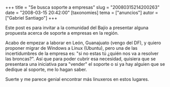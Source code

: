 +++
title = "Se busca soporte a empresas"
slug = "20080315214200263"
date = "2008-03-15 20:42:00"
[taxonomies]
tema = ["anuncios"]
autor = ["Gabriel Santiago"]
+++

Este post es para invitar a la comunidad del Bajío a presentar alguna
propuesta acerca de soporte a empresas en la región.

Acabo de empezar a laborar en León, Guanajuato (vengo del DF), y quiero
proponer migrar de Windows a Linux (Ubuntu), pero una de las
incertidumbres de la empresa es: "si no estas tú ¿quién nos va a
resolver las broncas?". Así que para poder cubrir esa necesidad,
quisiera que se presentara una iniciativa para "vender" el soporte o si
ya hay alguien que se dedique al soporte, me lo hagan saber.

Suerte y me parece genial encontrar más linuxeros en estos lugares.

